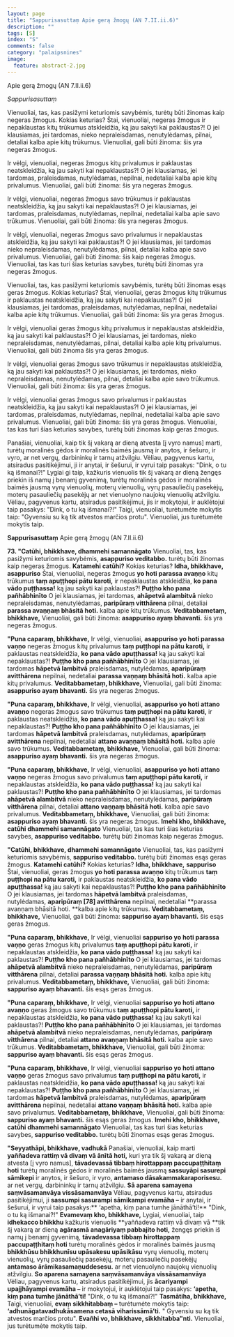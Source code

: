 ```yaml
---
layout: page
title: "Sappurisasuttaṃ Apie gerą žmogų (AN 7.II.ii.6)"
description: ""
tags: [S]
index: "S"
comments: false
category: "palaipsnines"
image:
  feature: abstract-2.jpg
---
```


Apie gerą žmogų (AN 7.II.ii.6)

*Sappurisasuttaṃ*

Vienuoliai, tas, kas pasižymi keturiomis savybėmis, turėtų būti žinomas kaip negeras žmogus. Kokias keturias? Štai, vienuoliai, negeras žmogus ir nepaklaustas kitų trūkumus atskleidžia, ką jau sakyti kai paklaustas?! O jei klausiamas, jei tardomas, nieko nepraleisdamas, nenutylėdamas, pilnai, detaliai kalba apie kitų trūkumus. Vienuoliai, gali būti žinoma: šis yra negeras žmogus.

Ir vėlgi, vienuoliai, negeras žmogus kitų privalumus ir paklaustas neatskleidžia, ką jau sakyti kai nepaklaustas?! O jei klausiamas, jei tardomas, praleisdamas, nutylėdamas, nepilnai, nedetaliai kalba apie kitų privalumus. Vienuoliai, gali būti žinoma: šis yra negeras žmogus.

Ir vėlgi, vienuoliai, negeras žmogus savo trūkumus ir paklaustas neatskleidžia, ką jau sakyti kai nepaklaustas?! O jei klausiamas, jei tardomas, praleisdamas, nutylėdamas, nepilnai, nedetaliai kalba apie savo trūkumus. Vienuoliai, gali būti žinoma: šis yra negeras žmogus.
<!--break-->
Ir vėlgi, vienuoliai, negeras žmogus savo privalumus ir nepaklaustas atskleidžia, ką jau sakyti kai paklaustas?! O jei klausiamas, jei tardomas nieko nepraleisdamas, nenutylėdamas, pilnai, detaliai kalba apie savo privalumus. Vienuoliai, gali būti žinoma: šis kaip negeras žmogus. Vienuoliai, tas kas turi šias keturias savybes, turėtų būti žinomas yra negeras žmogus.

Vienuoliai, tas, kas pasižymi keturiomis savybėmis, turėtų būti žinomas esąs geras žmogus. Kokias keturias? Štai, vienuoliai, geras žmogus kitų trūkumus ir paklaustas neatskleidžia, ką jau sakyti kai nepaklaustas?! O jei klausiamas, jei tardomas, praleisdamas, nutylėdamas, nepilnai, nedetaliai kalba apie kitų trūkumus. Vienuoliai, gali būti žinoma: šis yra geras žmogus.

Ir vėlgi, vienuoliai geras žmogus kitų privalumus ir nepaklaustas atskleidžia, ką jau sakyti kai paklaustas?! O jei klausiamas, jei tardomas, nieko nepraleisdamas, nenutylėdamas, pilnai, detaliai kalba apie kitų privalumus. Vienuoliai, gali būti žinoma šis yra geras žmogus.

Ir vėlgi, vienuoliai geras žmogus savo trūkumus ir nepaklaustas atskleidžia, ką jau sakyti kai paklaustas?! O jei klausiamas, jei tardomas, nieko nepraleisdamas, nenutylėdamas, pilnai, detaliai kalba apie savo trūkumus. Vienuoliai, gali būti žinoma: šis yra geras žmogus.

Ir vėlgi, vienuoliai geras žmogus savo privalumus ir paklaustas neatskleidžia, ką jau sakyti kai nepaklaustas?! O jei klausiamas, jei tardomas, praleisdamas, nutylėdamas, nepilnai, nedetaliai kalba apie savo privalumus. Vienuoliai, gali būti žinoma: šis yra geras žmogus. Vienuoliai, tas kas turi šias keturias savybes, turėtų būti žinomas kaip geras žmogus.

Panašiai, vienuoliai, kaip tik šį vakarą ar dieną atvesta [į vyro namus] marti, turėtų moralinės gėdos ir moralinės baimės jausmą ir anytos, ir šešuro, ir vyro, ar net vergų, darbininkų ir tarnų atžvilgiu. Vėliau, pagyvenus kartu, atsiradus pasitikėjimui, ji ir anytai, ir šešurui, ir vyrui taip pasakys: "Dink, o tu ką išmanai?!" Lygiai gi taip, kažkuris vienuolis tik šį vakarą ar dieną žengęs priekin iš namų į benamį gyvenimą, turėtų moralinės gėdos ir moralinės baimės jausmą vyrų vienuolių, moterų vienuolių, vyrų pasauliečių pasekėjų, moterų pasauliečių pasekėjų ar net vienuolyno naujokų vienuolių atžvilgiu. Vėliau, pagyvenus kartu, atsiradus pasitikėjimui, jis ir mokytojui, ir auklėtojui taip pasakys: "Dink, o tu ką išmanai?!" Taigi, vienuoliai, turėtumėte mokytis taip: "Gyvensiu su ką tik atvestos marčios protu". Vienuoliai, jus turėtumėte mokytis taip.

**Sappurisasuttaṃ** Apie gerą žmogų (AN 7.II.ii.6)

**73. "Catūhi, bhikkhave, dhammehi samannāgato** Vienuoliai, tas, kas pasižymi keturiomis savybėmis, **asappuriso veditabbo.** turėtų būti žinomas kaip negeras žmogus. **Katamehi catūhi?** Kokias keturias? **Idha, bhikkhave, asappuriso** Štai, vienuoliai, negeras žmogus **yo hoti parassa avaṇṇo** kitų trūkumus **taṃ apuṭṭhopi pātu karoti,** ir nepaklaustas atskleidžia, **ko pana vādo puṭṭhassa!** ką jau sakyti kai paklaustas?! **Puṭṭho kho pana pañhābhinīto** O jei klausiamas, jei tardomas, **ahāpetvā alambitvā** nieko nepraleisdamas, nenutylėdamas, **paripūraṃ vitthārena** pilnai, detaliai **parassa avaṇṇaṃ bhāsitā hoti.** kalba apie kitų trūkumus. **Veditabbametaṃ, bhikkhave,** Vienuoliai, gali būti žinoma: **asappuriso ayaṃ bhavanti.** šis yra negeras žmogus.

**"Puna caparaṃ, bhikkhave,** Ir vėlgi, vienuoliai, **asappuriso yo hoti parassa vaṇṇo** negeras žmogus kitų privalumus **taṃ puṭṭhopi na pātu karoti,** ir paklaustas neatskleidžia, **ko pana vādo apuṭṭhassa!** ką jau sakyti kai nepaklaustas?! **Puṭṭho kho pana pañhābhinīto** O jei klausiamas, jei tardomas **hāpetvā lambitvā** praleisdamas, nutylėdamas, **aparipūraṃ avitthārena** nepilnai, nedetaliai **parassa vaṇṇaṃ bhāsitā hoti.** kalba apie kitų privalumus. **Veditabbametaṃ, bhikkhave,** Vienuoliai, gali būti žinoma: **asappuriso ayaṃ bhavanti.** šis yra negeras žmogus.

**"Puna caparaṃ, bhikkhave,** Ir vėlgi, vienuoliai, **asappuriso yo hoti attano avaṇṇo** negeras žmogus savo trūkumus **taṃ puṭṭhopi na pātu karoti,** ir paklaustas neatskleidžia, **ko pana vādo apuṭṭhassa!** ką jau sakyti kai nepaklaustas?! **Puṭṭho kho pana pañhābhinīto** O jei klausiamas, jei tardomas **hāpetvā lambitvā** praleisdamas, nutylėdamas, **aparipūraṃ avitthārena** nepilnai, nedetaliai **attano avaṇṇaṃ bhāsitā hoti.** kalba apie savo trūkumus. **Veditabbametaṃ, bhikkhave,** Vienuoliai, gali būti žinoma: **asappuriso ayaṃ bhavanti.** šis yra negeras žmogus.

**"Puna caparaṃ, bhikkhave,** Ir vėlgi, vienuoliai,  **asappuriso yo hoti attano vaṇṇo** negeras žmogus savo privalumus **taṃ apuṭṭhopi pātu karoti,** ir nepaklaustas atskleidžia, **ko pana vādo puṭṭhassa!** ką jau sakyti kai paklaustas?! **Puṭṭho kho pana pañhābhinīto** O jei klausiamas, jei tardomas **ahāpetvā alambitvā** nieko nepraleisdamas, nenutylėdamas, **paripūraṃ vitthārena** pilnai, detaliai **attano vaṇṇaṃ bhāsitā hoti.** kalba apie savo privalumus. **Veditabbametaṃ, bhikkhave,** Vienuoliai, gali būti žinoma: **asappuriso ayaṃ bhavanti.** šis yra negeras žmogus. **Imehi kho, bhikkhave, catūhi dhammehi samannāgato** Vienuoliai, tas kas turi šias keturias savybes, **asappuriso veditabbo.** turėtų būti žinomas kaip negeras žmogus.

**"Catūhi, bhikkhave, dhammehi samannāgato** Vienuoliai, tas, kas pasižymi keturiomis savybėmis, **sappuriso veditabbo.** turėtų būti žinomas esąs geras žmogus. **Katamehi catūhi?** Kokias keturias? **Idha, bhikkhave,** **sappuriso** Štai, vienuoliai, geras žmogus **yo hoti parassa avaṇṇo** kitų trūkumus **taṃ puṭṭhopi na pātu karoti,** ir paklaustas neatskleidžia, **ko pana vādo apuṭṭhassa!** ką jau sakyti kai nepaklaustas?! **Puṭṭho kho pana pañhābhinīto** O jei klausiamas, jei tardomas **hāpetvā lambitvā** praleisdamas, nutylėdamas, **aparipūraṃ [78] avitthārena** nepilnai, nedetaliai **parassa avaṇṇaṃ bhāsitā hoti. **kalba apie kitų trūkumus. **Veditabbametaṃ, bhikkhave,** Vienuoliai, gali būti žinoma: **sappuriso ayaṃ bhavanti.** šis esąs geras žmogus.

**"Puna caparaṃ, bhikkhave,** Ir vėlgi, vienuoliai **sappuriso yo hoti parassa vaṇṇo** geras žmogus kitų privalumus **taṃ apuṭṭhopi pātu karoti,** ir nepaklaustas atskleidžia, **ko pana vādo puṭṭhassa!** ką jau sakyti kai paklaustas?! **Puṭṭho kho pana pañhābhinīto** O jei klausiamas, jei tardomas **ahāpetvā alambitvā** nieko nepraleisdamas, nenutylėdamas, **paripūraṃ vitthārena** pilnai, detaliai **parassa vaṇṇaṃ bhāsitā hoti.** kalba apie kitų privalumus. **Veditabbametaṃ, bhikkhave,** Vienuoliai, gali būti žinoma: **sappuriso ayaṃ bhavanti.** šis esąs geras žmogus.

**"Puna caparaṃ, bhikkhave,** Ir vėlgi, vienuoliai **sappuriso yo hoti attano avaṇṇo** geras žmogus savo trūkumus **taṃ apuṭṭhopi pātu karoti,** ir nepaklaustas atskleidžia, **ko pana vādo puṭṭhassa!** ką jau sakyti kai paklaustas?! **Puṭṭho kho pana pañhābhinīto** O jei klausiamas, jei tardomas **ahāpetvā alambitvā** nieko nepraleisdamas, nenutylėdamas, **paripūraṃ vitthārena** pilnai, detaliai **attano avaṇṇaṃ bhāsitā hoti.** kalba apie savo trūkumus. **Veditabbametaṃ, bhikkhave,** Vienuoliai, gali būti žinoma: **sappuriso ayaṃ bhavanti.** šis esąs geras žmogus.

**"Puna caparaṃ, bhikkhave,** Ir vėlgi, vienuoliai **sappuriso yo hoti attano vaṇṇo** geras žmogus savo privalumus **taṃ puṭṭhopi na pātu karoti,** ir paklaustas neatskleidžia, **ko pana vādo apuṭṭhassa!** ką jau sakyti kai nepaklaustas?! **Puṭṭho kho pana pañhābhinīto** O jei klausiamas, jei tardomas **hāpetvā lambitvā** praleisdamas, nutylėdamas, **aparipūraṃ avitthārena** nepilnai, nedetaliai **attano vaṇṇaṃ bhāsitā hoti.** kalba apie savo privalumus. **Veditabbametaṃ, bhikkhave,** Vienuoliai, gali būti žinoma: **sappuriso ayaṃ bhavanti.** šis esąs geras žmogus. **Imehi kho, bhikkhave, catūhi dhammehi samannāgato** Vienuoliai, tas kas turi šias keturias savybes, **sappuriso veditabbo.** turėtų būti žinomas esąs geras žmogus.

**"Seyyathāpi, bhikkhave, vadhukā** Panašiai, vienuoliai, kaip marti **yaññadeva rattiṃ vā divaṃ vā ānītā hoti,** kuri yra tik šį vakarą ar dieną atvesta [į vyro namus], **tāvadevassā tibbaṃ hirottappaṃ paccupaṭṭhitaṃ hoti** turėtų moralinės gėdos ir moralinės baimės jausmą **sassuyāpi sasurepi sāmikepi** ir anytos, ir šešuro, ir vyro, **antamaso dāsakammakaraporisesu.** ar net vergų, darbininkų ir tarnų atžvilgiu. **Sā aparena samayena saṃvāsamanvāya vissāsamanvāya** Vėliau, pagyvenus kartu, atsiradus pasitikėjimui, ji **sassumpi sasurampi sāmikampi evamāha –** ir anytai, ir šešurui, ir vyrui taip pasakys:** ‘apetha, kiṃ pana tumhe jānāthā’ti!** "Dink, o tu ką išmanai?!" **Evamevaṃ kho, bhikkhave,** Lygiai, vienuoliai, taip **idhekacco bhikkhu** kažkuris vienuolis **yaññadeva rattiṃ vā divaṃ vā **tik šį vakarą ar dieną **agārasmā anagāriyaṃ pabbajito hoti,** žengęs priekin iš namų į benamį gyvenimą, **tāvadevassa tibbaṃ hirottappaṃ paccupaṭṭhitaṃ hoti** turėtų moralinės gėdos ir moralinės baimės jausmą **bhikkhūsu bhikkhunīsu upāsakesu upāsikāsu** vyrų vienuolių, moterų vienuolių, vyrų pasauliečių pasekėjų, moterų pasauliečių pasekėjų **antamaso ārāmikasamaṇuddesesu.** ar net vienuolyno naujokų vienuolių atžvilgiu. **So aparena samayena saṃvāsamanvāya vissāsamanvāya** Vėliau, pagyvenus kartu, atsiradus pasitikėjimui, jis **ācariyampi upajjhāyampi evamāha –** ir mokytojui, ir auklėtojui taip pasakys: **‘apetha, kiṃ pana tumhe jānāthā’ti!** "Dink, o tu ką išmanai?!" **Tasmātiha, bhikkhave,** Taigi, vienuoliai,  **evaṃ sikkhitabbaṃ –** turėtumėte mokytis taip: **‘adhunāgatavadhukāsamena cetasā viharissāmā’ti.** " Gyvensiu su ką tik atvestos marčios protu". **Evañhi vo, bhikkhave, sikkhitabba"nti.** Vienuoliai, jus turėtumėte mokytis taip.
